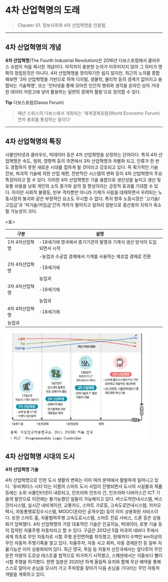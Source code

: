 # 4차 산업혁명의 도래

> Chpater 01. 정보사회와 4차 산업혁명을 인용함.
***
## 4차 산업혁명의 개념

**4차 산업혁명**(The Fourth Industrial Revolution)은 2016년 다보스포럼에서 클라우스 슈밥이 처음 제시한 개념이다. 아직까지 충분한 논의가 이루어지지 않아 그 의미가 명확히 정립된것은 아니다. 
4차 산업혁명을 정의하기란 쉽지 않지만, 최근의 노의를 종합해보면 '3차 산업혁명을 기반으로 하여 디지털, 생물학, 물리학 등의 경계가 없어지고 융합되는 기술혁명',
또는 '인터넷을 통해 모아진 인간의 행위와 생각을 온라인 상의 거대한 데이터 저장고에 넣어 활용하는 일련의 경제적 활동'으로 정의할 수 있다.

**Tip**
다보스포럼(Davos Forum)
>매년 스위스의 다보스에서 개최되는 '세계경제포럼(World Economic Forum)연차 총회를 통칭하는 말이다'
***

## 4차 산업혁명의 특징

사물인터넷과 클라우드, 빅데이터 등은 4차 산업혁명을 상징하는 단어이다. 특히 4차 산업혁명은 속도, 범위, 영향력 등의 측면에서 3차 산업혁명과 차별화 되고,
인류가 한 번도 경험하지 못한 새로운 시대를 접하게 될 것이라고 강조되고 있다. 즉 획기적인 기술 진보, 파괴적 기술에 의한 산업 재편, 전반적인 시스템의 변화
등이 4차 산업혁명의 주요 특징이라고 할 수 있다. 이러한 4차 산업혁명은 기술 융햡으로 생산성을 높이고 생산 및 유통 비용을 낮춰 개인의 소득 증가와 살의 질 향상이라는
긍정적 효과를 기대할 수 있다. 하지만 사회적 불평등, 빈부 격차뿐만 아니라 기계가 사람을 대체하면서 우려되는 노동시장의 붕괴와 같은 부정적인 요소도 무시할 수 없다.
특히 향후 노동시장은 '고기술/고임금'과 '저기술/저임금'간의 격차가 벌어지고 일자리 양분으로 중산층의 지위가 축소될 가능성이 크다.

<표>

|구분|설명|
|---|---|
|1차 4차산업혁명|-18세기에 영국에서 증기기관의 발명과 기계식 생산 방식이 도입되면서 시작|
||-농업과 수공업 경제에서 기계를 사용하는 제조업 경제로 전환|
|2차 4차산업혁명|-18세기에|
||농업과|
|3차 4차산업혁명|-18세기에|
||농업과|
|4차 4차산업혁명|-18세기에|
|농업과|

![4차산업혁명](./img/참고01_4차산업-01.jpg)

## 4차 산업혁명 시대의 도시
**4차 산업혁명 기술**

4차 산업혁명으로 인한 도시 생활의 변화는 이미 여러 분야에서 활발하게 일어나고 있다. '유비쿼터스 시티'라는 이름의 스마트 도시 사업이 진행되면서 도시의
시설물과 제품 등에는 소위 사물인터넷이 내장되고, 인프라와 인프라 간, 인프라와 디바이스간 ICT 기술의 발전으로 이전에는 불가능했던 일들이 가능해지고 있다.
버스도착안내시스템, 버스관리시스템, 실시간 내비게이션, 교통카드, 스마트 가로등, 고속도로안내시스템, 카카오택시, 자동통행료징수시스템, MOOC(온라인 공개수업)
등이 이미 상용화된 서비스이다. 또한 스마트 홈, 자율협력주행 고속도로시스템, 스마트 진료 서비스, 드론 등은 상용화가 임박했다.
4차 산업혁명의 가장 대표적인 기술은 인공지능, 빅데이터, 로봇 기술 등이 집약된 자율주행 자동차라고 할 수 있다. 구글은 2012년 5월 미국의 네바다 주에서 세계 최초로
무인 자동차로 시험 주행 운전면허를 취득했고, 현재까지 수백만 km이상의 무인 자동차 주행기록을 쌓고 있다. 자율주차, 자동 사고 회피, 자동 경제운전 등
일부 자율기능은 이미 상용화되어 있다. 최근 영국, 독일 등 자동차 선진국에서는 앞다투어 무인 운전 차량의 도로상 테스트를 법적으로 허가하기 시작했고,
스웨덴에서는 이들보다 빨리 시험 주행을 허가했다. 한편 일본은 2020년 하계 올림픽 유치와 함께 무선 예약을 통해 스스로 알아서 손님을 모시러 가고 주차장을
찾아가 다음 손님을 기다리는 무인 자동차 개발을 계획하고 있다.

